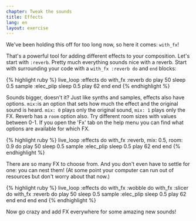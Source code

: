 ```yaml
---
chapter: Tweak the sounds
title: Effects
lang: en
layout: exercise
---
```


We've been holding this off for too long now, so here it comes: `with_fx`! 

That's a powerful tool for adding different effects to your composition. Let's start with `:reverb`. Pretty much everything sounds nice with a reverb. Start with surrounding your code with a `with_fx :reverb do` and `end` blocks:

{% highlight ruby %}
live_loop :effects do
  with_fx :reverb do
    play 50
    sleep 0.5
    sample :elec_plip
    sleep 0.5
    play 62
  end
end
{% endhighlight %}

Sounds bigger, doesn't it? Just like synths and samples, effects also have options. `mix:`is an option that sets how much the effect and the original sound is heard. `mix: 0` plays only the original sound, `mix: 1` plays only the FX. Reverb has a `room` option also. Try different room sizes with values between 0-1. If you open the 'Fx' tab on the help menu you can find what options are available for which FX.

{% highlight ruby %}
live_loop :effects do
  with_fx :reverb, mix: 0.5, room: 0.9 do
    play 50
    sleep 0.5
    sample :elec_plip
    sleep 0.5
    play 62
  end
end
{% endhighlight %}

There are so many FX to choose from. And you don't even have to settle for one: you can nest them! (At some point your computer can run out of resources but don't worry about that now.)

{% highlight ruby %}
live_loop :effects do
  with_fx :wobble do
    with_fx :slicer do
      with_fx :reverb do
        play 50
        sleep 0.5
        sample :elec_plip
        sleep 0.5
        play 62
      end
    end
  end
end
{% endhighlight %}

Now go crazy and add FX everywhere for some amazing new sounds! 
